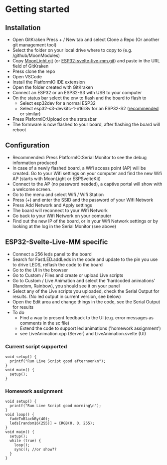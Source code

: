 # Getting started

## Installation

* Open GitKraken Press + / New tab and select Clone a Repo (Or another git management tool)
* Select the folder on your local drive where to copy to (e.g. /github/MoonModules)
* Copy [MoonLight.git](https://github.com/MoonModules/MoonLight.git) (or [ESP32-svelte-live-mm.git](https://github.com/ewowi/ESP32-svelte-live-mm)) and paste in the URL field of GitKraken
* Press clone the repo
* Open VSCode
* Install the PlatformIO IDE extension
* Open the folder created with GitKraken
* Connect an ESP32 or an ESP32-S3 with USB to your computer
* On the status bar select the env to flash and the board to flash to
    * Select esp32dev for a normal ESP32
    * Select esp32-s3-devkitc-1-n16r8v for an ESP32-S2 ([recommended](https://s.click.aliexpress.com/e/_DBAtJ2H) or similar)
* Press PlaformIO:Upload on the statusbar
* The formware is now flashed to your board, after flashing the board will reboot

## Configuration

* Recommended: Press PlatformIO:Serial Monitor to see the debug information produced
* In case of a newly flashed board, a Wifi access point (AP) will be created. Go to your Wifi settings on your computer and find the new Wifi AP (starts with MoonLight or ESPSvelteKit)
* Connect to the AP (no password needed), a captive portal will show with a welcome screen.
* Go to the menu and select Wifi / Wifi Station
* Press (+) and enter the SSID and the password of your Wifi Network
* Press Add Network and Apply settings
* The board will reconnect to your Wifi Network
* Go back to your Wifi Network on your computer
* Find out the new IP of the board, or in your Wifi Network settings or by looking at the log in the Serial Monitor (see above)

## ESP32-Svelte-Live-MM specific

* Connect a 256 leds panel to the board
* Search for FastLED.addLeds in the code and update to the pin you use to drive LEDS, reflash the code to the board
* Go to the UI in the browser
* Go to Custom / Files and create or upload Live scripts 
* Go to Custom / Live Animation and select the 'hardcoded animations' (Random, Rainbow), you should see it on your panel
* Select any of the Live scripts you uploaded, check the Serial Output for results. (No led output in current version, see below)
* Open the Edit area and change things in the code, see the Serial Output for results
* To do
    * Find a way to present feedback to the UI (e.g. error messages as comments in the sc file)
    * Extend the code to support led animations ('homework assignment')
    * see LiveAnimation.cpp (Server) and LiveAnimation.svelte (UI)

### Current script supported

```
void setup() {
  printf("Run Live Script good afternoon\n");
}
void main() {
  setup();
}
```

### Homework assignment

```
void setup() {
  printf("Run Live Script good morning\n");
}
void loop() {
  fadeToBlackBy(40);
  leds[random16(255)] = CRGB(0, 0, 255);
}
void main() {
  setup();
  while (true) {
    loop();
    sync(); //or show??
  }
}
```